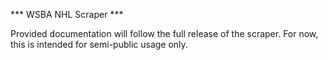 *** WSBA NHL Scraper ***

Provided documentation will follow the full release of the scraper.  For now, this is intended for semi-public usage only.
